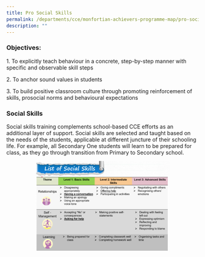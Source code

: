 ```yaml
---
title: Pro Social Skills
permalink: /departments/cce/monfortian-achievers-programme-map/pro-social-skills/
description: ""
---
```

### Objectives:

1\. To explicitly teach behaviour in a concrete, step-by-step manner with specific and observable skill steps
 
2\. To anchor sound values in students

3\. To build positive classroom culture through promoting reinforcement of skills, prosocial norms and behavioural expectations

  

### Social Skills

  

Social skills training complements school-based CCE efforts as an additional layer of support. Social skills are selected and taught based on the needs of the students, applicable at different juncture of their schooling life. For example, all Secondary One students will learn to be prepared for class, as they go through transition from Primary to Secondary school.

<style>  
img {  
  display: block;  
  margin-left: auto;  
  margin-right: auto;  
}  
</style>  
<body><img src="/images/ProSocial%201.png" alt="List of Social Skills" style="width:70%;">  
  
</body>